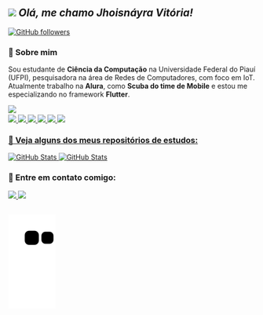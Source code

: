 
## <img src="https://media.giphy.com/media/du3J3cXyzhj75IOgvA/giphy.gif" width="30px">&nbsp;***Olá, me chamo Jhoisnáyra Vitória!***
<!-- ![Visitor](https://visitor-badge.laobi.icu/badge?page_id=jhoisz.repoName)  -->
[![GitHub followers](https://img.shields.io/github/followers/jhoisz.svg?style=social&label=Follow)](https://github.com/jhoisz?tab=followers)<br/>
<!-- <img align="right" alt="GIF" height="160px" src="https://media.giphy.com/media/du3J3cXyzhj75IOgvA/giphy.gif" /> -->


### 🎐 Sobre mim


  <img align="right" alt="" height="350" style="border-radius:50px;" src="https://media2.giphy.com/media/xd22iKsu0Wn0Q/giphy.gif?cid=ecf05e476eqzgki5awbbaeqssexr9zss3p3xauc58t13vwss&rid=giphy.gif&ct=s">

Sou estudante de <strong>Ciência da Computação</strong> na Universidade Federal do Piauí (UFPI), pesquisadora na área de Redes de Computadores, com foco em IoT. Atualmente trabalho na <strong>Alura</strong>, como <strong>Scuba do time de Mobile</strong> e estou me especializando no framework <strong>Flutter</strong>.



<div>
 <a href="https://github.com/jhoisz">
<!-- <img height="170em" src="https://github-readme-stats.vercel.app/api/top-langs/?username=jhoisz&layout=compact&langs_count=7&theme=tokyonight"/> -->
<img height="170em" src="https://github-readme-stats.vercel.app/api?username=jhoisz&show_icons=true&theme=tokyonight&include_all_commits=true&count_private=true"/>
</div>
 
 <div>
 <img src="https://img.shields.io/badge/Flutter-%2302569B.svg?style=for-the-badge&logo=Flutter&logoColor=white" target="_blank">
 <img src="https://img.shields.io/badge/dart-%230175C2.svg?style=for-the-badge&logo=dart&logoColor=white"></img>
 <img src="https://img.shields.io/badge/figma-%23F24E1E.svg?style=for-the-badge&logo=figma&logoColor=white"></img>
 <img src="https://img.shields.io/badge/html5-%23E34F26.svg?style=for-the-badge&logo=html5&logoColor=white"></img>
 <img src="https://img.shields.io/badge/css3-%231572B6.svg?style=for-the-badge&logo=css3&logoColor=white"></img>
 <img src="https://img.shields.io/badge/markdown-%23000000.svg?style=for-the-badge&logo=markdown&logoColor=white"></img>
</div>

<div>


### 📌 Veja alguns dos meus repositórios de estudos:

<div>
  <p>
    <a href="https://github.com/jhoisz/moviesapp">
      <img src="https://github-readme-stats.vercel.app/api/pin/?username=jhoisz&repo=moviesapp" alt="GitHub Stats" />
    </a>
    <a href="https://github.com/jhoisz/organo">
      <img src="https://github-readme-stats.vercel.app/api/pin/?username=jhoisz&repo=organo" alt="GitHub Stats" />
    </a>
  </p>
  
<!--     <p>
    <a href="https://github.com/jhoisz/Bytebank_Provider">
      <img src="https://github-readme-stats.vercel.app/api/pin/?username=jhoisz&repo=Bytebank_Provider" alt="GitHub Stats" />
    </a>
    <a href="https://github.com/jhoisz/dart_sintaxe_colecoes_e_dinamismo">
      <img src="https://github-readme-stats.vercel.app/api/pin/?username=jhoisz&repo=dart_sintaxe_colecoes_e_dinamismo" alt="GitHub Stats" />
    </a>
  </p> -->
</div>
  
  
<!--  <img align="right" alt="" height="150" style="border-radius:50px;" src="https://media.discordapp.net/attachments/962040838123319319/1050874733861810296/ezgif.com-gif-maker.gif"> -->
 
 <h3><strong> 🔗 Entre em contato comigo: </strong></h3>
  <a href= "https://www.linkedin.com/in/jhoisnayra-rodrigues/">
  <img src="https://img.shields.io/badge/LinkedIn-0077B5?style=for-the-badge&logo=linkedin&logoColor=white">
 </a> 
 <a href= "mailto:jhois.alu@gmail.com">
  <img src="https://img.shields.io/badge/Gmail-D14836?style=for-the-badge&logo=gmail&logoColor=white">
 </a> 
</div>



  
  ##
    
 <div> 
  
  ![Snake animation](https://github.com/jhoisz/jhoisz/blob/output/github-contribution-grid-snake.svg)
</div>
